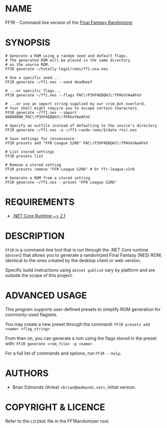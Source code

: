 # NAME

FF1R - Command line version of the [Final Fantasy Randomizer]


# SYNOPSIS

```shell
# Generate a ROM using a random seed and default flags.
# The generated ROM will be placed in the same directory
# as the source ROM.
FF1R generate ~/totally-legal/roms/ff1-usa.nes

# Use a specific seed...
FF1R generate ~/ff1.nes --seed deadbeef

# ...or specific flags...
FF1R generate ~/ff1.nes --flags PAC\!P3hP4EBQHJ\!fPAVoYAeAFeV

# ...or use an import string supplied by our crim_bot overlord.
# Your shell might require you to escape certain characters.
FF1R generate ~/ff1.nes --import 00000000_PAC\!P3hP4EBQHJ\!fPAVoYAeAFeV

# Specify an outfile instead of defaulting to the source's directory
FF1R generate ~/ff1.nes -o ~/ff1-rando-roms/$(date +%s).nes

# Save settings for convenience
FF1R presets add "FFR League S2R6" PAC\!P3hP4EBQHJ\!fPAVoYAeAFeV

# List stored settings
FF1R presets list

# Remove a stored setting
FF1R presets remove "FFR League S2R6" # Or ffr-league-s2r6

# Generate a ROM from a stored setting
FF1R generate ~/ff1.nes --preset "FFR League S2R6"
```


# REQUIREMENTS

- [.NET Core Runtime ~> 2.1](http://get.dot.net/)


# DESCRIPTION

`FF1R` is a command-line tool that is run through the .NET Core 
runtime (`dotnet`) that allows you to generate a randomized 
Final Fantasy (NES) ROM, identical to the ones created by the 
desktop client or web version.

Specific build instructions using `dotnet publish` vary by platform
and are outside the scope of this project.


# ADVANCED USAGE

This program supports user-defined presets to simplify ROM generation
for commonly-used flagsets.

You may create a new preset through the command:
`FF1R presets add <name> <flag_string>`

From then on, you can generate a rom using the flags stored in 
the preset with:
`FF1R generate <rom_file> -p <name>`

For a full list of commands and options, run `FF1R --help`.


# AUTHORS

- Brian Edmonds (Artea) `<brian@bedmonds.net>`, initial version.


# COPYRIGHT & LICENCE

Refer to the `LICENSE` file in the FF1Randomizer root.


[Final Fantasy Randomizer]: https://github.com/FiendsOfTheElements/FF1Randomizer
